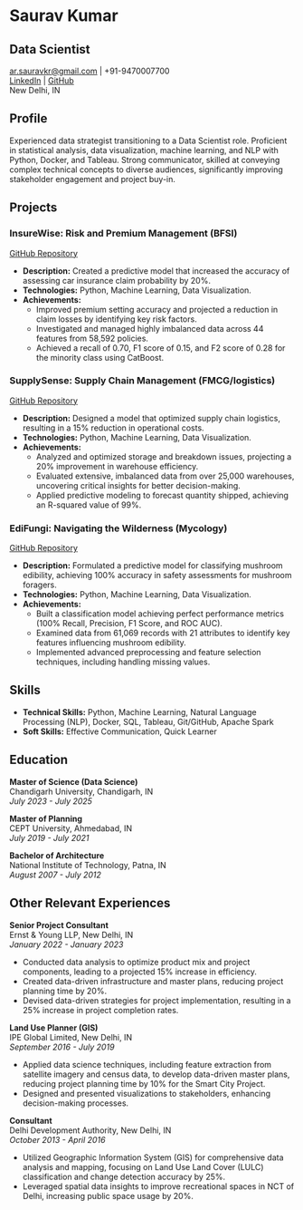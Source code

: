 # Saurav Kumar
## Data Scientist  
ar.sauravkr@gmail.com | +91-9470007700  
[LinkedIn](https://linkedin.com/in/arsauravkr) | [GitHub](https://github.com/arsauravkr)  
New Delhi, IN

## Profile
Experienced data strategist transitioning to a Data Scientist role. Proficient in statistical analysis, data visualization, machine learning, and NLP with Python, Docker, and Tableau. Strong communicator, skilled at conveying complex technical concepts to diverse audiences, significantly improving stakeholder engagement and project buy-in.

## Projects

### InsureWise: Risk and Premium Management (BFSI)
[GitHub Repository](https://github.com/arsauravkr/ML_Cls_BFSI_InsureWise)
- **Description:** Created a predictive model that increased the accuracy of assessing car insurance claim probability by 20%.
- **Technologies:** Python, Machine Learning, Data Visualization.
- **Achievements:** 
  - Improved premium setting accuracy and projected a reduction in claim losses by identifying key risk factors.
  - Investigated and managed highly imbalanced data across 44 features from 58,592 policies.
  - Achieved a recall of 0.70, F1 score of 0.15, and F2 score of 0.28 for the minority class using CatBoost.

### SupplySense: Supply Chain Management (FMCG/logistics)
[GitHub Repository](https://github.com/arsauravkr/ML_Reg_FMCG_Supply_Chain)
- **Description:** Designed a model that optimized supply chain logistics, resulting in a 15% reduction in operational costs.
- **Technologies:** Python, Machine Learning, Data Visualization.
- **Achievements:**
  - Analyzed and optimized storage and breakdown issues, projecting a 20% improvement in warehouse efficiency.
  - Evaluated extensive, imbalanced data from over 25,000 warehouses, uncovering critical insights for better decision-making.
  - Applied predictive modeling to forecast quantity shipped, achieving an R-squared value of 99%.

### EdiFungi: Navigating the Wilderness (Mycology)
[GitHub Repository](https://github.com/arsauravkr/ML_Cls_Mushroom)
- **Description:** Formulated a predictive model for classifying mushroom edibility, achieving 100% accuracy in safety assessments for mushroom foragers.
- **Technologies:** Python, Machine Learning, Data Visualization.
- **Achievements:**
  - Built a classification model achieving perfect performance metrics (100% Recall, Precision, F1 Score, and ROC AUC).
  - Examined data from 61,069 records with 21 attributes to identify key features influencing mushroom edibility.
  - Implemented advanced preprocessing and feature selection techniques, including handling missing values.

## Skills
- **Technical Skills:** Python, Machine Learning, Natural Language Processing (NLP), Docker, SQL, Tableau, Git/GitHub, Apache Spark
- **Soft Skills:** Effective Communication, Quick Learner

## Education
**Master of Science (Data Science)**  
Chandigarh University, Chandigarh, IN  
_July 2023 - July 2025_

**Master of Planning**  
CEPT University, Ahmedabad, IN  
_July 2019 - July 2021_

**Bachelor of Architecture**  
National Institute of Technology, Patna, IN  
_August 2007 - July 2012_

## Other Relevant Experiences

**Senior Project Consultant**  
Ernst & Young LLP, New Delhi, IN  
_January 2022 - January 2023_
- Conducted data analysis to optimize product mix and project components, leading to a projected 15% increase in efficiency.
- Created data-driven infrastructure and master plans, reducing project planning time by 20%.
- Devised data-driven strategies for project implementation, resulting in a 25% increase in project completion rates.

**Land Use Planner (GIS)**  
IPE Global Limited, New Delhi, IN  
_September 2016 - July 2019_
- Applied data science techniques, including feature extraction from satellite imagery and census data, to
develop data-driven master plans, reducing project planning time by 10% for the Smart City Project.
- Designed and presented visualizations to stakeholders, enhancing decision-making processes.

**Consultant**  
Delhi Development Authority, New Delhi, IN  
_October 2013 - April 2016_
- Utilized Geographic Information System (GIS) for comprehensive data analysis and mapping, focusing on
Land Use Land Cover (LULC) classification and change detection accuracy by 25%.
- Leveraged spatial data insights to improve recreational spaces in NCT of Delhi, increasing public space usage by 20%.
